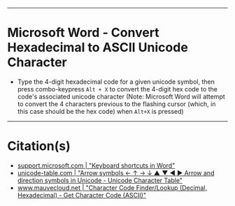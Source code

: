 
***
# Microsoft Word - Convert Hexadecimal to ASCII Unicode Character

- Type the 4-digit hexadecimal code for a given unicode symbol, then press combo-keypress `Alt + X` to convert the 4-digit hex code to the code's associated unicode character (Note: Microsoft Word will attempt to convert the 4 characters previous to the flashing cursor (which, in this case should be the hex code) when `Alt+X` is pressed)


***
# Citation(s)
- [support.microsoft.com  |  "Keyboard shortcuts in Word"](https://support.microsoft.com/en-us/topic/keyboard-shortcuts-in-word-95ef89dd-7142-4b50-afb2-f762f663ceb2)
- [unicode-table.com  |  "Arrow symbols ← ↑ → ↓ ▲ ▼ ◀ ▶ Arrow and direction symbols in Unicode - Unicode Character Table"](http://unicode-table.com/en/sets/arrows-symbols/)
- [www.mauvecloud.net  |  "Character Code Finder/Lookup (Decimal, Hexadecimal) - Get Character Code (ASCII)"](http://www.mauvecloud.net/charsets/CharCodeFinder.html)
